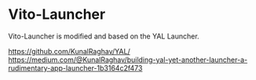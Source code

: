 # Vito-Launcher 


Vito-Launcher is modified and based on the YAL Launcher. 

https://github.com/KunalRaghav/YAL/
https://medium.com/@KunalRaghav/building-yal-yet-another-launcher-a-rudimentary-app-launcher-1b3164c2f473
